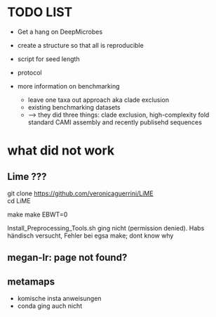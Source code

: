 # TODO LIST
- Get a hang on DeepMicrobes
- create a structure so that all is reproducible
- script for seed length
- protocol

- more information on benchmarking
  - leave one taxa out approach aka clade exclusion
  - existing benchmarking datasets
  - --> they did three things: clade exclusion, high-complexity fold standard CAMI assembly and recently publisehd sequences

# what did not work
## Lime ???	
git clone https://github.com/veronicaguerrini/LiME	
cd LiME	
<!-- one of the follwing two make thingys; they are for different approaches-->	
make <!-- chose this one-->	
make EBWT=0	

Install_Preprocessing_Tools.sh ging nicht (permission denied). Habs händisch versucht, Fehler bei egsa make; dont know why

## megan-lr: page not found?

## metamaps
- komische insta anweisungen
- conda ging auch nicht

